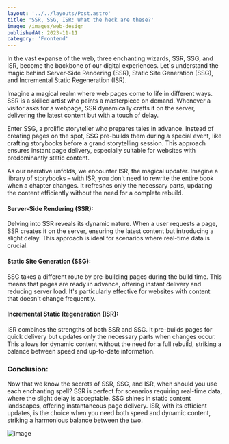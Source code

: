 ```yaml
---
layout: '../../layouts/Post.astro'
title: 'SSR, SSG, ISR: What the heck are these?'
image: /images/web-design
publishedAt: 2023-11-11
category: 'Frontend'
---
```


In the vast expanse of the web, three enchanting wizards, SSR, SSG, and ISR, become the backbone of our digital experiences. Let's understand the magic behind Server-Side Rendering (SSR), Static Site Generation (SSG), and Incremental Static Regeneration (ISR).

Imagine a magical realm where web pages come to life in different ways. SSR is a skilled artist who paints a masterpiece on demand. Whenever a visitor asks for a webpage, SSR dynamically crafts it on the server, delivering the latest content but with a touch of delay.

Enter SSG, a prolific storyteller who prepares tales in advance. Instead of creating pages on the spot, SSG pre-builds them during a special event, like crafting storybooks before a grand storytelling session. This approach ensures instant page delivery, especially suitable for websites with predominantly static content.

As our narrative unfolds, we encounter ISR, the magical updater. Imagine a library of storybooks – with ISR, you don't need to rewrite the entire book when a chapter changes. It refreshes only the necessary parts, updating the content efficiently without the need for a complete rebuild.


#### Server-Side Rendering (SSR):

Delving into SSR reveals its dynamic nature. When a user requests a page, SSR creates it on the server, ensuring the latest content but introducing a slight delay. This approach is ideal for scenarios where real-time data is crucial.

#### Static Site Generation (SSG):

SSG takes a different route by pre-building pages during the build time. This means that pages are ready in advance, offering instant delivery and reducing server load. It's particularly effective for websites with content that doesn't change frequently.

#### Incremental Static Regeneration (ISR):

ISR combines the strengths of both SSR and SSG. It pre-builds pages for quick delivery but updates only the necessary parts when changes occur. This allows for dynamic content without the need for a full rebuild, striking a balance between speed and up-to-date information.

### Conclusion:

Now that we know the secrets of SSR, SSG, and ISR, when should you use each enchanting spell? 
SSR is perfect for scenarios requiring real-time data, where the slight delay is acceptable. 
SSG shines in static content landscapes, offering instantaneous page delivery. ISR, with its efficient updates, is the choice when you need both speed and dynamic content, striking a harmonious balance between the two.

![image](/images/ssr-ssg-isr-comparison.png)
